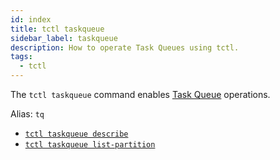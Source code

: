 ```yaml
---
id: index
title: tctl taskqueue
sidebar_label: taskqueue
description: How to operate Task Queues using tctl.
tags:
  - tctl
---
```


The `tctl taskqueue` command enables [Task Queue](/concepts/what-is-a-task-queue) operations.

Alias: `tq`

- [`tctl taskqueue describe`](/tctl-v1/taskqueue/describe)
- [`tctl taskqueue list-partition`](/tctl-v1/taskqueue/list-partition)
